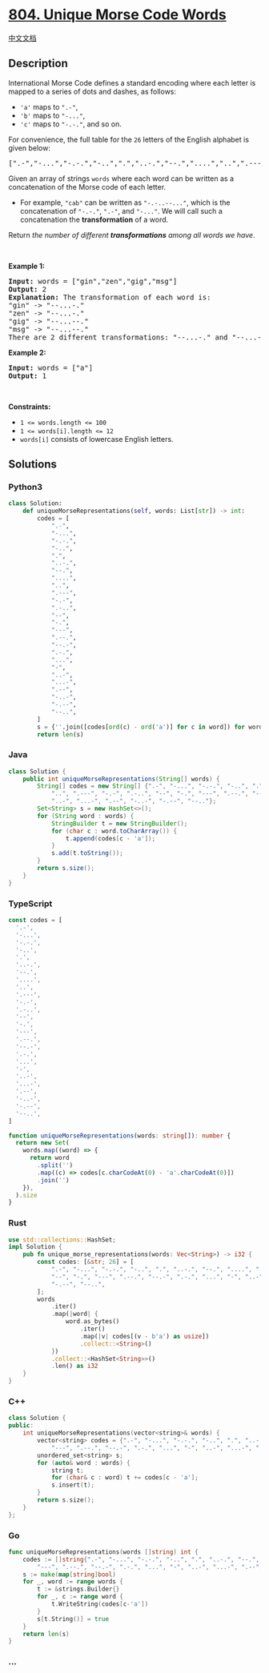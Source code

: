 # [804. Unique Morse Code Words](https://leetcode.com/problems/unique-morse-code-words)

[中文文档](/solution/0800-0899/0804.Unique%20Morse%20Code%20Words/README.md)

## Description

<p>International Morse Code defines a standard encoding where each letter is mapped to a series of dots and dashes, as follows:</p>

<ul>
	<li><code>&#39;a&#39;</code> maps to <code>&quot;.-&quot;</code>,</li>
	<li><code>&#39;b&#39;</code> maps to <code>&quot;-...&quot;</code>,</li>
	<li><code>&#39;c&#39;</code> maps to <code>&quot;-.-.&quot;</code>, and so on.</li>
</ul>

<p>For convenience, the full table for the <code>26</code> letters of the English alphabet is given below:</p>

<pre>
[&quot;.-&quot;,&quot;-...&quot;,&quot;-.-.&quot;,&quot;-..&quot;,&quot;.&quot;,&quot;..-.&quot;,&quot;--.&quot;,&quot;....&quot;,&quot;..&quot;,&quot;.---&quot;,&quot;-.-&quot;,&quot;.-..&quot;,&quot;--&quot;,&quot;-.&quot;,&quot;---&quot;,&quot;.--.&quot;,&quot;--.-&quot;,&quot;.-.&quot;,&quot;...&quot;,&quot;-&quot;,&quot;..-&quot;,&quot;...-&quot;,&quot;.--&quot;,&quot;-..-&quot;,&quot;-.--&quot;,&quot;--..&quot;]</pre>

<p>Given an array of strings <code>words</code> where each word can be written as a concatenation of the Morse code of each letter.</p>

<ul>
	<li>For example, <code>&quot;cab&quot;</code> can be written as <code>&quot;-.-..--...&quot;</code>, which is the concatenation of <code>&quot;-.-.&quot;</code>, <code>&quot;.-&quot;</code>, and <code>&quot;-...&quot;</code>. We will call such a concatenation the <strong>transformation</strong> of a word.</li>
</ul>

<p>Return <em>the number of different <strong>transformations</strong> among all words we have</em>.</p>

<p>&nbsp;</p>
<p><strong class="example">Example 1:</strong></p>

<pre>
<strong>Input:</strong> words = [&quot;gin&quot;,&quot;zen&quot;,&quot;gig&quot;,&quot;msg&quot;]
<strong>Output:</strong> 2
<strong>Explanation:</strong> The transformation of each word is:
&quot;gin&quot; -&gt; &quot;--...-.&quot;
&quot;zen&quot; -&gt; &quot;--...-.&quot;
&quot;gig&quot; -&gt; &quot;--...--.&quot;
&quot;msg&quot; -&gt; &quot;--...--.&quot;
There are 2 different transformations: &quot;--...-.&quot; and &quot;--...--.&quot;.
</pre>

<p><strong class="example">Example 2:</strong></p>

<pre>
<strong>Input:</strong> words = [&quot;a&quot;]
<strong>Output:</strong> 1
</pre>

<p>&nbsp;</p>
<p><strong>Constraints:</strong></p>

<ul>
	<li><code>1 &lt;= words.length &lt;= 100</code></li>
	<li><code>1 &lt;= words[i].length &lt;= 12</code></li>
	<li><code>words[i]</code> consists of lowercase English letters.</li>
</ul>

## Solutions

<!-- tabs:start -->

### **Python3**

```python
class Solution:
    def uniqueMorseRepresentations(self, words: List[str]) -> int:
        codes = [
            ".-",
            "-...",
            "-.-.",
            "-..",
            ".",
            "..-.",
            "--.",
            "....",
            "..",
            ".---",
            "-.-",
            ".-..",
            "--",
            "-.",
            "---",
            ".--.",
            "--.-",
            ".-.",
            "...",
            "-",
            "..-",
            "...-",
            ".--",
            "-..-",
            "-.--",
            "--..",
        ]
        s = {''.join([codes[ord(c) - ord('a')] for c in word]) for word in words}
        return len(s)
```

### **Java**

```java
class Solution {
    public int uniqueMorseRepresentations(String[] words) {
        String[] codes = new String[] {".-", "-...", "-.-.", "-..", ".", "..-.", "--.", "....",
            "..", ".---", "-.-", ".-..", "--", "-.", "---", ".--.", "--.-", ".-.", "...", "-",
            "..-", "...-", ".--", "-..-", "-.--", "--.."};
        Set<String> s = new HashSet<>();
        for (String word : words) {
            StringBuilder t = new StringBuilder();
            for (char c : word.toCharArray()) {
                t.append(codes[c - 'a']);
            }
            s.add(t.toString());
        }
        return s.size();
    }
}
```

### **TypeScript**

```ts
const codes = [
  '.-',
  '-...',
  '-.-.',
  '-..',
  '.',
  '..-.',
  '--.',
  '....',
  '..',
  '.---',
  '-.-',
  '.-..',
  '--',
  '-.',
  '---',
  '.--.',
  '--.-',
  '.-.',
  '...',
  '-',
  '..-',
  '...-',
  '.--',
  '-..-',
  '-.--',
  '--..',
]

function uniqueMorseRepresentations(words: string[]): number {
  return new Set(
    words.map((word) => {
      return word
        .split('')
        .map((c) => codes[c.charCodeAt(0) - 'a'.charCodeAt(0)])
        .join('')
    }),
  ).size
}
```

### **Rust**

```rust
use std::collections::HashSet;
impl Solution {
    pub fn unique_morse_representations(words: Vec<String>) -> i32 {
        const codes: [&str; 26] = [
            ".-", "-...", "-.-.", "-..", ".", "..-.", "--.", "....", "..", ".---", "-.-", ".-..",
            "--", "-.", "---", ".--.", "--.-", ".-.", "...", "-", "..-", "...-", ".--", "-..-",
            "-.--", "--..",
        ];
        words
            .iter()
            .map(|word| {
                word.as_bytes()
                    .iter()
                    .map(|v| codes[(v - b'a') as usize])
                    .collect::<String>()
            })
            .collect::<HashSet<String>>()
            .len() as i32
    }
}
```

### **C++**

```cpp
class Solution {
public:
    int uniqueMorseRepresentations(vector<string>& words) {
        vector<string> codes = {".-", "-...", "-.-.", "-..", ".", "..-.", "--.", "....", "..", ".---", "-.-", ".-..", "--", "-.",
            "---", ".--.", "--.-", ".-.", "...", "-", "..-", "...-", ".--", "-..-", "-.--", "--.."};
        unordered_set<string> s;
        for (auto& word : words) {
            string t;
            for (char& c : word) t += codes[c - 'a'];
            s.insert(t);
        }
        return s.size();
    }
};
```

### **Go**

```go
func uniqueMorseRepresentations(words []string) int {
	codes := []string{".-", "-...", "-.-.", "-..", ".", "..-.", "--.", "....", "..", ".---", "-.-", ".-..", "--", "-.",
		"---", ".--.", "--.-", ".-.", "...", "-", "..-", "...-", ".--", "-..-", "-.--", "--.."}
	s := make(map[string]bool)
	for _, word := range words {
		t := &strings.Builder{}
		for _, c := range word {
			t.WriteString(codes[c-'a'])
		}
		s[t.String()] = true
	}
	return len(s)
}
```

### **...**

```

```

<!-- tabs:end -->
